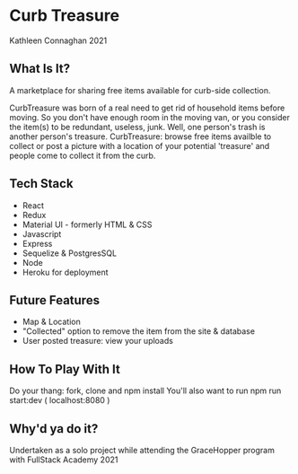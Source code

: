 # Curb Treasure
Kathleen Connaghan 
2021

## What Is It?

A marketplace for sharing free items available for curb-side collection.

CurbTreasure was born of a real need to get rid of household items before moving.
So you don't have enough room in the moving van, or you consider the item(s) to be redundant, useless, junk.
Well, one person's trash is another person's treasure. CurbTreasure: browse free items availble to collect or post a picture with a location of your potential 'treasure' and people come to collect it from the curb.

## Tech Stack
- React
- Redux
- Material UI - formerly HTML & CSS
- Javascript
- Express
- Sequelize & PostgresSQL
- Node
- Heroku for deployment

## Future Features
- Map & Location 
- "Collected" option to remove the item from the site & database
- User posted treasure: view your uploads

## How To Play With It
Do your thang: fork, clone and npm install
You'll also want to run npm run start:dev ( localhost:8080 )

## Why'd ya do it?
Undertaken as a solo project while attending the GraceHopper program with FullStack Academy 2021



